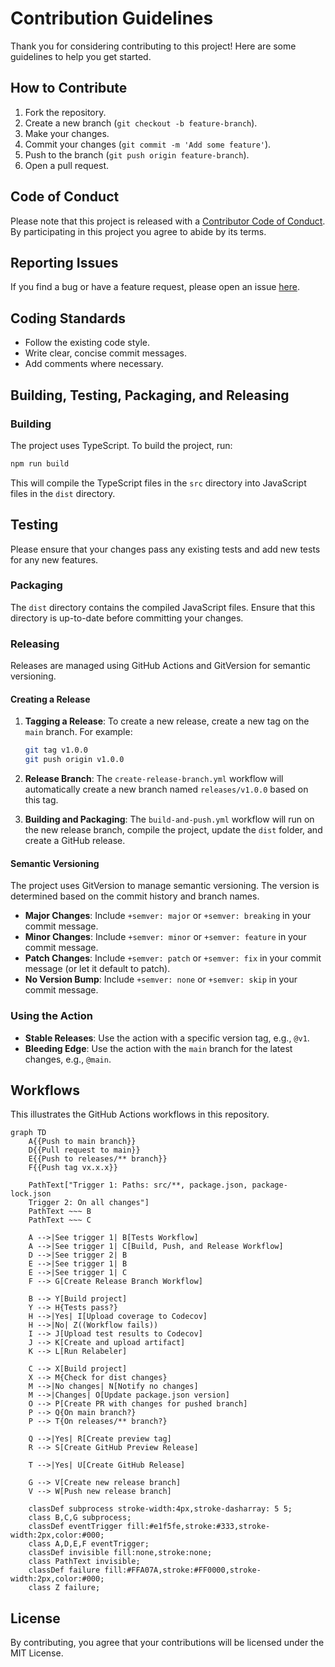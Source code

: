 # Contribution Guidelines

Thank you for considering contributing to this project! Here are some guidelines to help you get started.

## How to Contribute

1. Fork the repository.
2. Create a new branch (`git checkout -b feature-branch`).
3. Make your changes.
4. Commit your changes (`git commit -m 'Add some feature'`).
5. Push to the branch (`git push origin feature-branch`).
6. Open a pull request.

## Code of Conduct

Please note that this project is released with a [Contributor Code of Conduct](CODE_OF_CONDUCT.md). By participating in this project you agree to abide by its terms.

## Reporting Issues

If you find a bug or have a feature request, please open an issue [here](https://github.com/your-repo/issues).

## Coding Standards

- Follow the existing code style.
- Write clear, concise commit messages.
- Add comments where necessary.

## Building, Testing, Packaging, and Releasing

### Building

The project uses TypeScript. To build the project, run:

```bash
npm run build
```

This will compile the TypeScript files in the `src` directory into JavaScript files in the `dist` directory.

## Testing

Please ensure that your changes pass any existing tests and add new tests for any new features.

### Packaging

The `dist` directory contains the compiled JavaScript files. Ensure that this directory is up-to-date before committing your changes.

### Releasing

Releases are managed using GitHub Actions and GitVersion for semantic versioning.

#### Creating a Release

1. **Tagging a Release**: To create a new release, create a new tag on the `main` branch. For example:

   ```bash
   git tag v1.0.0
   git push origin v1.0.0
   ```

2. **Release Branch**: The `create-release-branch.yml` workflow will automatically create a new branch named `releases/v1.0.0` based on this tag.

3. **Building and Packaging**: The `build-and-push.yml` workflow will run on the new release branch, compile the project, update the `dist` folder, and create a GitHub release.

#### Semantic Versioning

The project uses GitVersion to manage semantic versioning. The version is determined based on the commit history and branch names.

- **Major Changes**: Include `+semver: major` or `+semver: breaking` in your commit message.
- **Minor Changes**: Include `+semver: minor` or `+semver: feature` in your commit message.
- **Patch Changes**: Include `+semver: patch` or `+semver: fix` in your commit message (or let it default to patch).
- **No Version Bump**: Include `+semver: none` or `+semver: skip` in your commit message.

### Using the Action

- **Stable Releases**: Use the action with a specific version tag, e.g., `@v1`.
- **Bleeding Edge**: Use the action with the `main` branch for the latest changes, e.g., `@main`.

## Workflows

This illustrates the GitHub Actions workflows in this repository.

```mermaid
graph TD
    A{{Push to main branch}}
    D{{Pull request to main}}
    E{{Push to releases/** branch}}
    F{{Push tag vx.x.x}}

    PathText["Trigger 1: Paths: src/**, package.json, package-lock.json
    Trigger 2: On all changes"]
    PathText ~~~ B
    PathText ~~~ C

    A -->|See trigger 1| B[Tests Workflow]
    A -->|See trigger 1| C[Build, Push, and Release Workflow]
    D -->|See trigger 2| B
    E -->|See trigger 1| B
    E -->|See trigger 1| C
    F --> G[Create Release Branch Workflow]

    B --> Y[Build project]
    Y --> H{Tests pass?}
    H -->|Yes| I[Upload coverage to Codecov]
    H -->|No| Z((Workflow fails))
    I --> J[Upload test results to Codecov]
    J --> K[Create and upload artifact]
    K --> L[Run Relabeler]

    C --> X[Build project]
    X --> M{Check for dist changes}
    M -->|No changes| N[Notify no changes]
    M -->|Changes| O[Update package.json version]
    O --> P[Create PR with changes for pushed branch]
    P --> Q{On main branch?}
    P --> T{On releases/** branch?}

    Q -->|Yes| R[Create preview tag]
    R --> S[Create GitHub Preview Release]

    T -->|Yes| U[Create GitHub Release]

    G --> V[Create new release branch]
    V --> W[Push new release branch]

    classDef subprocess stroke-width:4px,stroke-dasharray: 5 5;
    class B,C,G subprocess;
    classDef eventTrigger fill:#e1f5fe,stroke:#333,stroke-width:2px,color:#000;
    class A,D,E,F eventTrigger;
    classDef invisible fill:none,stroke:none;
    class PathText invisible;
    classDef failure fill:#FFA07A,stroke:#FF0000,stroke-width:2px,color:#000;
    class Z failure;
```

## License

By contributing, you agree that your contributions will be licensed under the MIT License.
